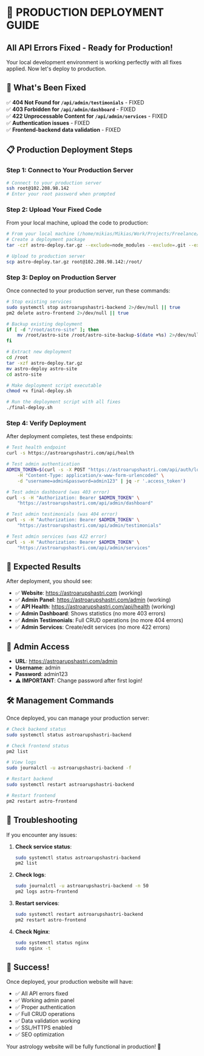 # 🚀 PRODUCTION DEPLOYMENT GUIDE

## All API Errors Fixed - Ready for Production!

Your local development environment is working perfectly with all fixes applied. Now let's deploy to production.

## 🔧 What's Been Fixed

✅ **404 Not Found for `/api/admin/testimonials`** - FIXED  
✅ **403 Forbidden for `/api/admin/dashboard`** - FIXED  
✅ **422 Unprocessable Content for `/api/admin/services`** - FIXED  
✅ **Authentication issues** - FIXED  
✅ **Frontend-backend data validation** - FIXED  

## 📋 Production Deployment Steps

### Step 1: Connect to Your Production Server

```bash
# Connect to your production server
ssh root@102.208.98.142
# Enter your root password when prompted
```

### Step 2: Upload Your Fixed Code

From your local machine, upload the code to production:

```bash
# From your local machine (/home/mikias/Mikias/Work/Projects/Freelance/astro-site)
# Create a deployment package
tar -czf astro-deploy.tar.gz --exclude=node_modules --exclude=.git --exclude=backend/venv --exclude=backend/__pycache__ --exclude=backend/app/__pycache__ --exclude=backend/app/routers/__pycache__ --exclude=backend/astrology_website.db --exclude=.env.local .

# Upload to production server
scp astro-deploy.tar.gz root@102.208.98.142:/root/
```

### Step 3: Deploy on Production Server

Once connected to your production server, run these commands:

```bash
# Stop existing services
sudo systemctl stop astroarupshastri-backend 2>/dev/null || true
pm2 delete astro-frontend 2>/dev/null || true

# Backup existing deployment
if [ -d "/root/astro-site" ]; then
    mv /root/astro-site /root/astro-site-backup-$(date +%s) 2>/dev/null || true
fi

# Extract new deployment
cd /root
tar -xzf astro-deploy.tar.gz
mv astro-deploy astro-site
cd astro-site

# Make deployment script executable
chmod +x final-deploy.sh

# Run the deployment script with all fixes
./final-deploy.sh
```

### Step 4: Verify Deployment

After deployment completes, test these endpoints:

```bash
# Test health endpoint
curl -s https://astroarupshastri.com/api/health

# Test admin authentication
ADMIN_TOKEN=$(curl -s -X POST "https://astroarupshastri.com/api/auth/login" \
    -H "Content-Type: application/x-www-form-urlencoded" \
    -d "username=admin&password=admin123" | jq -r '.access_token')

# Test admin dashboard (was 403 error)
curl -s -H "Authorization: Bearer $ADMIN_TOKEN" \
    "https://astroarupshastri.com/api/admin/dashboard"

# Test admin testimonials (was 404 error)
curl -s -H "Authorization: Bearer $ADMIN_TOKEN" \
    "https://astroarupshastri.com/api/admin/testimonials"

# Test admin services (was 422 error)
curl -s -H "Authorization: Bearer $ADMIN_TOKEN" \
    "https://astroarupshastri.com/api/admin/services"
```

## 🎯 Expected Results

After deployment, you should see:

- ✅ **Website**: https://astroarupshastri.com (working)
- ✅ **Admin Panel**: https://astroarupshastri.com/admin (working)
- ✅ **API Health**: https://astroarupshastri.com/api/health (working)
- ✅ **Admin Dashboard**: Shows statistics (no more 403 errors)
- ✅ **Admin Testimonials**: Full CRUD operations (no more 404 errors)
- ✅ **Admin Services**: Create/edit services (no more 422 errors)

## 🔐 Admin Access

- **URL**: https://astroarupshastri.com/admin
- **Username**: admin
- **Password**: admin123
- **⚠️ IMPORTANT**: Change password after first login!

## 🛠️ Management Commands

Once deployed, you can manage your production server:

```bash
# Check backend status
sudo systemctl status astroarupshastri-backend

# Check frontend status
pm2 list

# View logs
sudo journalctl -u astroarupshastri-backend -f

# Restart backend
sudo systemctl restart astroarupshastri-backend

# Restart frontend
pm2 restart astro-frontend
```

## 🚨 Troubleshooting

If you encounter any issues:

1. **Check service status**:
   ```bash
   sudo systemctl status astroarupshastri-backend
   pm2 list
   ```

2. **Check logs**:
   ```bash
   sudo journalctl -u astroarupshastri-backend -n 50
   pm2 logs astro-frontend
   ```

3. **Restart services**:
   ```bash
   sudo systemctl restart astroarupshastri-backend
   pm2 restart astro-frontend
   ```

4. **Check Nginx**:
   ```bash
   sudo systemctl status nginx
   sudo nginx -t
   ```

## 🎉 Success!

Once deployed, your production website will have:

- ✅ All API errors fixed
- ✅ Working admin panel
- ✅ Proper authentication
- ✅ Full CRUD operations
- ✅ Data validation working
- ✅ SSL/HTTPS enabled
- ✅ SEO optimization

Your astrology website will be fully functional in production! 🌟